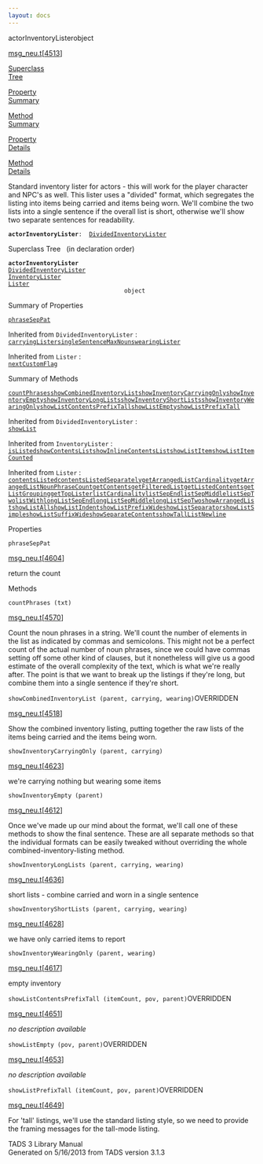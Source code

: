 ```yaml
---
layout: docs
---
```

<span class="title">actorInventoryLister</span><span class="type">object</span>

[msg_neu.t](../file/msg_neu.t.html)\[[4513](../source/msg_neu.t.html#4513)\]

[Superclass  
Tree](#_SuperClassTree_)

[Property  
Summary](#_PropSummary_)

[Method  
Summary](#_MethodSummary_)

[Property  
Details](#_Properties_)

[Method  
Details](#_Methods_)

<div class="fdesc">

Standard inventory lister for actors - this will work for the player
character and NPC's as well. This lister uses a "divided" format, which
segregates the listing into items being carried and items being worn.
We'll combine the two lists into a single sentence if the overall list
is short, otherwise we'll show two separate sentences for readability.

**`actorInventoryLister`**` :   `[`DividedInventoryLister`](../object/DividedInventoryLister.html)

</div>

<span id="_SuperClassTree_"></span>

<div class="mjhd">

<span class="hdln">Superclass Tree</span>   (in declaration order)

</div>

**`actorInventoryLister`**  
[`DividedInventoryLister`](../object/DividedInventoryLister.html)  
[`InventoryLister`](../object/InventoryLister.html)  
[`Lister`](../object/Lister.html)  
`                                 object`  
<span id="_PropSummary_"></span>

<div class="mjhd">

<span class="hdln">Summary of Properties</span>  

</div>

[`phraseSepPat`](#phraseSepPat)

Inherited from `DividedInventoryLister` :  
[`carryingLister`](../object/DividedInventoryLister.html#carryingLister)[`singleSentenceMaxNouns`](../object/DividedInventoryLister.html#singleSentenceMaxNouns)[`wearingLister`](../object/DividedInventoryLister.html#wearingLister)



Inherited from `Lister` :  
[`nextCustomFlag`](../object/Lister.html#nextCustomFlag)

<span id="_MethodSummary_"></span>

<div class="mjhd">

<span class="hdln">Summary of Methods</span>  

</div>

[`countPhrases`](#countPhrases)[`showCombinedInventoryList`](#showCombinedInventoryList)[`showInventoryCarryingOnly`](#showInventoryCarryingOnly)[`showInventoryEmpty`](#showInventoryEmpty)[`showInventoryLongLists`](#showInventoryLongLists)[`showInventoryShortLists`](#showInventoryShortLists)[`showInventoryWearingOnly`](#showInventoryWearingOnly)[`showListContentsPrefixTall`](#showListContentsPrefixTall)[`showListEmpty`](#showListEmpty)[`showListPrefixTall`](#showListPrefixTall)

Inherited from `DividedInventoryLister` :  
[`showList`](../object/DividedInventoryLister.html#showList)

Inherited from `InventoryLister` :  
[`isListed`](../object/InventoryLister.html#isListed)[`showContentsList`](../object/InventoryLister.html#showContentsList)[`showInlineContentsList`](../object/InventoryLister.html#showInlineContentsList)[`showListItem`](../object/InventoryLister.html#showListItem)[`showListItemCounted`](../object/InventoryLister.html#showListItemCounted)

Inherited from `Lister` :  
[`contentsListed`](../object/Lister.html#contentsListed)[`contentsListedSeparately`](../object/Lister.html#contentsListedSeparately)[`getArrangedListCardinality`](../object/Lister.html#getArrangedListCardinality)[`getArrangedListNounPhraseCount`](../object/Lister.html#getArrangedListNounPhraseCount)[`getContents`](../object/Lister.html#getContents)[`getFilteredList`](../object/Lister.html#getFilteredList)[`getListedContents`](../object/Lister.html#getListedContents)[`getListGrouping`](../object/Lister.html#getListGrouping)[`getTopLister`](../object/Lister.html#getTopLister)[`listCardinality`](../object/Lister.html#listCardinality)[`listSepEnd`](../object/Lister.html#listSepEnd)[`listSepMiddle`](../object/Lister.html#listSepMiddle)[`listSepTwo`](../object/Lister.html#listSepTwo)[`listWith`](../object/Lister.html#listWith)[`longListSepEnd`](../object/Lister.html#longListSepEnd)[`longListSepMiddle`](../object/Lister.html#longListSepMiddle)[`longListSepTwo`](../object/Lister.html#longListSepTwo)[`showArrangedList`](../object/Lister.html#showArrangedList)[`showListAll`](../object/Lister.html#showListAll)[`showListIndent`](../object/Lister.html#showListIndent)[`showListPrefixWide`](../object/Lister.html#showListPrefixWide)[`showListSeparator`](../object/Lister.html#showListSeparator)[`showListSimple`](../object/Lister.html#showListSimple)[`showListSuffixWide`](../object/Lister.html#showListSuffixWide)[`showSeparateContents`](../object/Lister.html#showSeparateContents)[`showTallListNewline`](../object/Lister.html#showTallListNewline)

<span id="_Properties_"></span>

<div class="mjhd">

<span class="hdln">Properties</span>  

</div>

<span id="phraseSepPat"></span>

`phraseSepPat`

[msg_neu.t](../file/msg_neu.t.html)\[[4604](../source/msg_neu.t.html#4604)\]

<div class="desc">

return the count

</div>

<span id="_Methods_"></span>

<div class="mjhd">

<span class="hdln">Methods</span>  

</div>

<span id="countPhrases"></span>

`countPhrases (txt)`

[msg_neu.t](../file/msg_neu.t.html)\[[4570](../source/msg_neu.t.html#4570)\]

<div class="desc">

Count the noun phrases in a string. We'll count the number of elements
in the list as indicated by commas and semicolons. This might not be a
perfect count of the actual number of noun phrases, since we could have
commas setting off some other kind of clauses, but it nonetheless will
give us a good estimate of the overall complexity of the text, which is
what we're really after. The point is that we want to break up the
listings if they're long, but combine them into a single sentence if
they're short.

</div>

<span id="showCombinedInventoryList"></span>

`showCombinedInventoryList (parent, carrying, wearing)`<span class="rem">OVERRIDDEN</span>

[msg_neu.t](../file/msg_neu.t.html)\[[4518](../source/msg_neu.t.html#4518)\]

<div class="desc">

Show the combined inventory listing, putting together the raw lists of
the items being carried and the items being worn.

</div>

<span id="showInventoryCarryingOnly"></span>

`showInventoryCarryingOnly (parent, carrying)`

[msg_neu.t](../file/msg_neu.t.html)\[[4623](../source/msg_neu.t.html#4623)\]

<div class="desc">

we're carrying nothing but wearing some items

</div>

<span id="showInventoryEmpty"></span>

`showInventoryEmpty (parent)`

[msg_neu.t](../file/msg_neu.t.html)\[[4612](../source/msg_neu.t.html#4612)\]

<div class="desc">

Once we've made up our mind about the format, we'll call one of these
methods to show the final sentence. These are all separate methods so
that the individual formats can be easily tweaked without overriding the
whole combined-inventory-listing method.

</div>

<span id="showInventoryLongLists"></span>

`showInventoryLongLists (parent, carrying, wearing)`

[msg_neu.t](../file/msg_neu.t.html)\[[4636](../source/msg_neu.t.html#4636)\]

<div class="desc">

short lists - combine carried and worn in a single sentence

</div>

<span id="showInventoryShortLists"></span>

`showInventoryShortLists (parent, carrying, wearing)`

[msg_neu.t](../file/msg_neu.t.html)\[[4628](../source/msg_neu.t.html#4628)\]

<div class="desc">

we have only carried items to report

</div>

<span id="showInventoryWearingOnly"></span>

`showInventoryWearingOnly (parent, wearing)`

[msg_neu.t](../file/msg_neu.t.html)\[[4617](../source/msg_neu.t.html#4617)\]

<div class="desc">

empty inventory

</div>

<span id="showListContentsPrefixTall"></span>

`showListContentsPrefixTall (itemCount, pov, parent)`<span class="rem">OVERRIDDEN</span>

[msg_neu.t](../file/msg_neu.t.html)\[[4651](../source/msg_neu.t.html#4651)\]

<div class="desc">

*no description available*

</div>

<span id="showListEmpty"></span>

`showListEmpty (pov, parent)`<span class="rem">OVERRIDDEN</span>

[msg_neu.t](../file/msg_neu.t.html)\[[4653](../source/msg_neu.t.html#4653)\]

<div class="desc">

*no description available*

</div>

<span id="showListPrefixTall"></span>

`showListPrefixTall (itemCount, pov, parent)`<span class="rem">OVERRIDDEN</span>

[msg_neu.t](../file/msg_neu.t.html)\[[4649](../source/msg_neu.t.html#4649)\]

<div class="desc">

For 'tall' listings, we'll use the standard listing style, so we need to
provide the framing messages for the tall-mode listing.

</div>

<div class="ftr">

TADS 3 Library Manual  
Generated on 5/16/2013 from TADS version 3.1.3

</div>
